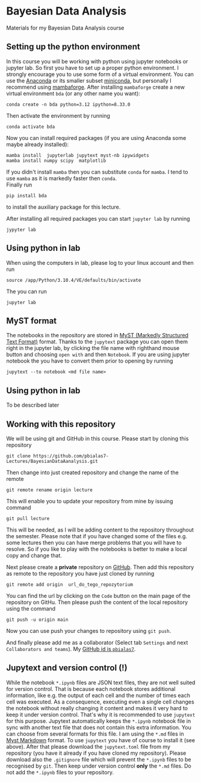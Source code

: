# Bayesian Data Analysis

Materials for my Bayesian Data Analysis course

## Setting up the python environment

In this course you will be working with python using jupyter notebooks or jupyter lab. So first you have to set up a proper python environment. I strongly encourage you to use some form of a virtual environment. You can use the [Anaconda](https://docs.anaconda.com/anaconda/install/index.html) or its smaller subset [miniconda](https://docs.conda.io/en/latest/miniconda.html), but personally I recommend using 
[mambaforge](https://github.com/conda-forge/miniforge#mambaforge). 
After installing `mambaforge` create a new virtual environment `bda` (or any other name you want):

```
conda create -n bda python=3.12 ipython=8.33.0
```
Then activate the environment  by running
```
conda activate bda
```
Now you can install required packages (if you are using Anaconda some maybe already installed):

```
mamba install  jupyterlab jupytext myst-nb ipywidgets
mamba install numpy scipy  matplotlib
```
If you didn't install `mamba` then you can substitute `conda` for `mamba`. I tend to use `mamba` as it is markedly faster then `conda`.  
Finally run
```
pip install bda
```
to install the auxiliary package for this lecture.

After installing all required packages you can start `jupyter lab` by running 
```
jypyter lab
```

## Using python in lab

When using the computers in lab, please log to your linux account and then run
```
source /app/Python/3.10.4/VE/defaults/bin/activate
```
The you can run 
```
jupyter lab
```

## MyST format

The notebooks in the repository are stored in [MyST (Markedly Structured Text Format)](https://myst-parser.readthedocs.io/en/latest/) format. Thanks to the `jupytext` package you can open them right in the jupyter lab, by clicking the file name with righthand mouse button and choosing `open with` and then `Notebook`. If you are using jupyter notebook the you have to convert them prior to opening by running   
```shell
jupytext --to notebook <md file name>
```


## Using python in lab

To be described later

## Working with this repository

We will be using git and GitHub in this course. Please start by cloning this repository
```shell
git clone https://github.com/pbialas7-Lectures/BayesianDataAanalysis.git
```
Then change into just created repository and change the name of the remote
```shell
git remote rename origin lecture 
```
This will enable you to update your repository from mine by issuing command 
```shell
git pull lecture 
```
This will be needed, as I will be adding content to the repository throughout the semester. 
Please note that if you have changed some of the files e.g. some lectures then you  can have merge problems that you will have to resolve. So if you like to play with the notebooks is better to make a local copy and change that. 


Next please create a  **private** repository on [GitHub](https://github.com). Then add this repository as remote to the repository you have just cloned by running
```shell
git remote add origin  url_do_tego_repozytorium
```
You can find the url by clicking on the  `Code` button on the main page of the repository on GitHu. Then please push the content of the local repository using the command
```shell
git push -u origin main
```
Now you can use push your changes to repository  using `git push`. 

And finally please add me as a collaborator  (Select tab `Settings` and next `Collaborators and teams`). My  [GitHub id is `pbialas7`](https://github.com/pbialas7). 

## Jupytext and version control  (**!**)

While the notebook `*.ipynb` files are JSON text files, they are not well suited for version control. That is because each notebook stores additional  information, like e.g. the output of each cell and the number of times each cell was executed. As a consequence,  executing even a single cell changes the notebook without really changing it content and makes it very hard to keep it under version control. That's why it is recommended to use `jupytext` for this purpose. Jupytext automatically keeps the  `*.ipynb` notebook file in sync with another  text file that  does not contain this extra information. You can choose from several formats for this file. I am using the `*.md` files in [Myst Markdown](https://myst-parser.readthedocs.io/en/latest/) format. To use `jupytext` you have of course to install it (see above). After that please download the `jupytext.toml` file from my repository (you have it already if you have cloned my repository). Please download also the `.gitignore` file which will prevent the `*.ipynb` files to be recognised by `git`. Then  keep under version control **only** the `*.md` files. Do not add the `*.ipynb` files to your repository.  


